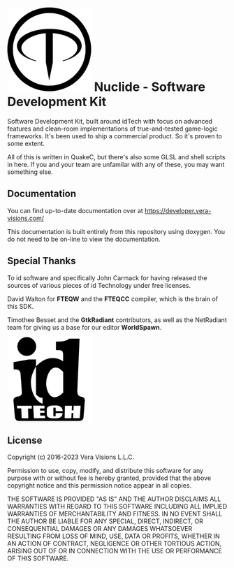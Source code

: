# ![FTE Logo](Documentation/fte.svg) Nuclide - Software Development Kit 

Software Development Kit, built around idTech with focus on advanced features and
clean-room implementations of true-and-tested game-logic frameworks.
It's been used to ship a commercial product. So it's proven to some extent.

All of this is written in QuakeC, but there's also some GLSL and shell scripts
in here. If you and your team are unfamilar with any of these, you may want something else.

## Documentation

You can find up-to-date documentation over at https://developer.vera-visions.com/

This documentation is built entirely from this repository using doxygen.
You do not need to be on-line to view the documentation.

## Special Thanks

To id software and specifically John Carmack for having released the sources of
various pieces of id Technology under free licenses.

David Walton for **FTEQW** and the **FTEQCC** compiler, which is the brain of this SDK.

Timothee Besset and the **GtkRadiant** contributors, as well as the NetRadiant team for giving us a base for our editor **WorldSpawn**.

![idTech Logo](Documentation/idtech.svg)

## License
Copyright (c) 2016-2023 Vera Visions L.L.C.

Permission to use, copy, modify, and distribute this software for any
purpose with or without fee is hereby granted, provided that the above
copyright notice and this permission notice appear in all copies.

THE SOFTWARE IS PROVIDED "AS IS" AND THE AUTHOR DISCLAIMS ALL WARRANTIES
WITH REGARD TO THIS SOFTWARE INCLUDING ALL IMPLIED WARRANTIES OF
MERCHANTABILITY AND FITNESS. IN NO EVENT SHALL THE AUTHOR BE LIABLE FOR
ANY SPECIAL, DIRECT, INDIRECT, OR CONSEQUENTIAL DAMAGES OR ANY DAMAGES
WHATSOEVER RESULTING FROM LOSS OF MIND, USE, DATA OR PROFITS, WHETHER
IN AN ACTION OF CONTRACT, NEGLIGENCE OR OTHER TORTIOUS ACTION, ARISING
OUT OF OR IN CONNECTION WITH THE USE OR PERFORMANCE OF THIS SOFTWARE.
